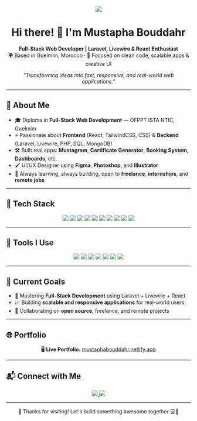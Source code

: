 <p align="center">
  <img src="https://img.shields.io/badge/Available-Freelance-brightgreen?style=flat-square" />
</p>

<h1 align="center">Hi there! 👋 I'm Mustapha Bouddahr</h1>

<p align="center">
  <b>Full-Stack Web Developer | Laravel, Livewire & React Enthusiast</b><br>
  🌍 Based in Guelmim, Morocco · 🧠 Focused on clean code, scalable apps & creative UI
</p>

<p align="center">
  <i>“Transforming ideas into fast, responsive, and real-world web applications.”</i>
</p>

---

## 📜 About Me

* 🎓 Diploma in **Full-Stack Web Development** — OFPPT ISTA NTIC, Guelmim
* ⚡ Passionate about **Frontend** (React, TailwindCSS, CSS) & **Backend** (Laravel, Livewire, PHP, SQL, MongoDB)
* 🛠️ Built real apps: **Mustagram**, **Certificate Generator**, **Booking System**, **Dashboards**, etc.
* 🖌️ UI/UX Designer using **Figma**, **Photoshop**, and **Illustrator**
* 🎯 Always learning, always building, open to **freelance**, **internships**, and **remote jobs**

---

## 🚀 Tech Stack

<p align="center">
  <img src="https://img.shields.io/badge/Laravel-F72C1F?style=for-the-badge&logo=laravel&logoColor=white" />
  <img src="https://img.shields.io/badge/Livewire-1B4F72?style=for-the-badge&logo=laravel&logoColor=white" />
  <img src="https://img.shields.io/badge/React-61DAFB?style=for-the-badge&logo=react&logoColor=black" />
  <img src="https://img.shields.io/badge/TailwindCSS-06B6D4?style=for-the-badge&logo=tailwind-css&logoColor=white" />
  <img src="https://img.shields.io/badge/JavaScript-F7DF1E?style=for-the-badge&logo=javascript&logoColor=black" />
  <img src="https://img.shields.io/badge/CSS3-1572B6?style=for-the-badge&logo=css3&logoColor=white" />
  <img src="https://img.shields.io/badge/PHP-777BB4?style=for-the-badge&logo=php&logoColor=white" />
  <img src="https://img.shields.io/badge/MongoDB-47A248?style=for-the-badge&logo=mongodb&logoColor=white" />
  <img src="https://img.shields.io/badge/MySQL-00758F?style=for-the-badge&logo=mysql&logoColor=white" />
  <img src="https://img.shields.io/badge/SQLite-003B57?style=for-the-badge&logo=sqlite&logoColor=white" />
</p>

---

## 🧰 Tools I Use

<p align="center">
  <img src="https://img.shields.io/badge/VSCode-007ACC?style=for-the-badge&logo=visual-studio-code&logoColor=white" />
  <img src="https://img.shields.io/badge/TablePlus-FFCC00?style=for-the-badge&logo=tableplus&logoColor=black" />
  <img src="https://img.shields.io/badge/Figma-F24E1E?style=for-the-badge&logo=figma&logoColor=white" />
  <img src="https://img.shields.io/badge/Git-F05032?style=for-the-badge&logo=git&logoColor=white" />
  <img src="https://img.shields.io/badge/GitHub-181717?style=for-the-badge&logo=github&logoColor=white" />
  <img src="https://img.shields.io/badge/Netlify-00C7B7?style=for-the-badge&logo=netlify&logoColor=white" />
  <img src="https://img.shields.io/badge/Laravel.cloud-0E3F62?style=for-the-badge&logo=laravel&logoColor=white" />
</p>

---

## 🎯 Current Goals

* 🚀 Mastering **Full-Stack Development** using Laravel + Livewire + React
* 📈 Building **scalable and responsive applications** for real-world users
* 🤝 Collaborating on **open source**, freelance, and remote projects

---

## 🌐 Portfolio

<p align="center">
  🖥️ <strong>Live Portfolio:</strong>  
  <a href="https://mustaphabouddahr.netlify.app" target="_blank">
    mustaphabouddahr.netlify.app
  </a>
</p>

---

## 📬 Connect with Me

<p align="center">
  <a href="mailto:mustaphabouddahr347@gmail.com">
    <img src="https://img.shields.io/badge/Gmail-D14836?style=for-the-badge&logo=gmail&logoColor=white" />
  </a>
  <a href="https://www.linkedin.com/in/mustaphabouddahr/">
    <img src="https://img.shields.io/badge/LinkedIn-0077B5?style=for-the-badge&logo=linkedin&logoColor=white" />
  </a>
</p>

---

<p align="center">
  🙏 Thanks for visiting! Let's build something awesome together 💻🚀
</p>
